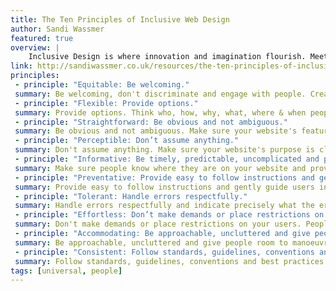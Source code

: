 ```yaml
---
title: The Ten Principles of Inclusive Web Design
author: Sandi Wassmer
featured: true
overview: |
    Inclusive Design is where innovation and imagination flourish. Meeting the needs of the widest variety of people does not inhibit creativity. It opens our minds and inspires excellence.
link: http://sandiwassmer.co.uk/resources/the-ten-principles-of-inclusive-web-design
principles:
 - principle: "Equitable: Be welcoming."
 summary: Be welcoming, don't discriminate and engage with people. Create different user experiences and make certain they have equally valuable outcomes. Aesthetics matter.
 - principle: "Flexible: Provide options."
 summary: Provide options. Think who, how, why, what, where & when people will be using your website. Make sure there is choice for diverse users and maintain device independence.
 - principle: "Straightforward: Be obvious and not ambiguous."
 summary: Be obvious and not ambiguous. Make sure your website's features add value, not complexity. Remember, good design is as little design as possible.
 - principle: "Perceptible: Don’t assume anything."
 summary: Don't assume anything. Make sure your website's purpose is clear, its content, structure and sequence are meaningful and convey information to all of the senses.
 - principle: "Informative: Be timely, predictable, uncomplicated and precise."
 summary: Make sure people know where they are on your website and provide different ways for them to find what they're looking for. Be timely, predictable, uncomplicated and precise.
 - principle: "Preventative: Provide easy to follow instructions and gently guide users."
 summary: Provide easy to follow instructions and gently guide users in interacting with your website. Help them to minimise errors when submitting data, through well considered form design.
 - principle: "Tolerant: Handle errors respectfully."
 summary: Handle errors respectfully and indicate precisely what the error is, where it is and how to fix it. Remember to let people know the outcome.
 - principle: "Effortless: Don’t make demands or place restrictions on your users."
 summary: Don't make demands or place restrictions on your users. People should not have to work or think hard to find what they want on your website. Ensure it can be used efficiently and effectively.
 - principle: "Accommodating: Be approachable, uncluttered and give people room to manoeuvre."
 summary: Be approachable, uncluttered and give people room to manoeuvre. Make sure that your website is unobtrusive and can be accessed by different devices of all shapes and sizes.
 - principle: "Consistent: Follow standards, guidelines, conventions and best practices."
 summary: Follow standards, guidelines, conventions and best practices. Provide a familiar environment with memorable functionality.
tags: [universal, people]
---
```

